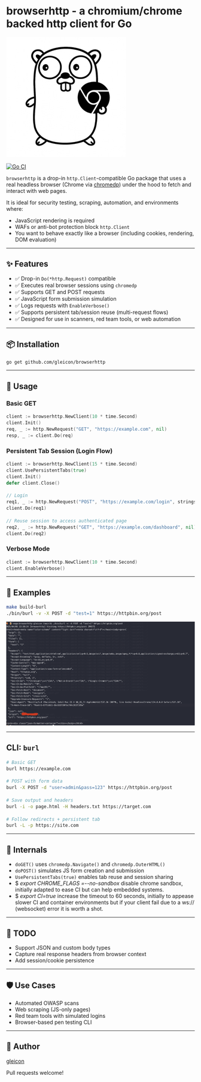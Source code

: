 # browserhttp - a chromium/chrome backed http client for Go

![browserhttp](https://raw.githubusercontent.com/gleicon/browserhttp/main/logo.jpeg)


[![Go CI](https://github.com/gleicon/browserhttp/actions/workflows/go.yml/badge.svg)](https://github.com/gleicon/browserhttp/actions/workflows/go.yml)

`browserhttp` is a drop-in `http.Client`-compatible Go package that uses a real headless browser (Chrome via [chromedp](https://github.com/chromedp/chromedp)) under the hood to fetch and interact with web pages.

It is ideal for security testing, scraping, automation, and environments where:

- JavaScript rendering is required
- WAFs or anti-bot protection block `http.Client`
- You want to behave exactly like a browser (including cookies, rendering, DOM evaluation)

---

## ✨ Features

- ✅ Drop-in `Do(*http.Request)` compatible
- ✅ Executes real browser sessions using `chromedp`
- ✅ Supports GET and POST requests
- ✅ JavaScript form submission simulation
- ✅ Logs requests with `EnableVerbose()`
- ✅ Supports persistent tab/session reuse (multi-request flows)
- ✅ Designed for use in scanners, red team tools, or web automation

---

## 📦 Installation

```bash
go get github.com/gleicon/browserhttp
```

---

## 🧪 Usage

### Basic GET

```go
client := browserhttp.NewClient(10 * time.Second)
client.Init()
req, _ := http.NewRequest("GET", "https://example.com", nil)
resp, _ := client.Do(req)
```

### Persistent Tab Session (Login Flow)

```go
client := browserhttp.NewClient(15 * time.Second)
client.UsePersistentTabs(true)
client.Init()
defer client.Close()

// Login
req1, _ := http.NewRequest("POST", "https://example.com/login", strings.NewReader("user=admin&pass=secret"))
client.Do(req1)

// Reuse session to access authenticated page
req2, _ := http.NewRequest("GET", "https://example.com/dashboard", nil)
client.Do(req2)
```

### Verbose Mode

```go
client := browserhttp.NewClient(10 * time.Second)
client.EnableVerbose()
```

---

## 📁 Examples

```bash
make build-burl
./bin/burl -v -X POST -d "test=1" https://httpbin.org/post
```

![burl](https://raw.githubusercontent.com/gleicon/browserhttp/main/burl-screenshot.png)

---

## CLI: `burl`

```bash
# Basic GET
burl https://example.com

# POST with form data
burl -X POST -d "user=admin&pass=123" https://httpbin.org/post

# Save output and headers
burl -i -o page.html -H headers.txt https://target.com

# Follow redirects + persistent tab
burl -L -p https://site.com
```

---

## 🔧 Internals

- `doGET()` uses `chromedp.Navigate()` and `chromedp.OuterHTML()`
- `doPOST()` simulates JS form creation and submission
- `UsePersistentTabs(true)` enables tab reuse and session sharing
- $ _export CHROME\_FLAGS =--no-sandbox_ disable chrome sandbox, initially adapted to ease CI but can help embedded systems.
- $ _export CI=true_ increase the timeout to 60 seconds, initially to appease slower CI and container environments but if your client fail due to a ws:// (websocket) error it is worth a shot.

---

## 🚧 TODO

- Support JSON and custom body types
- Capture real response headers from browser context
- Add session/cookie persistence

---

## 🛡️ Use Cases

- Automated OWASP scans
- Web scraping (JS-only pages)
- Red team tools with simulated logins
- Browser-based pen testing CLI

---

## 🧠 Author

[gleicon](https://github.com/gleicon)

Pull requests welcome!

